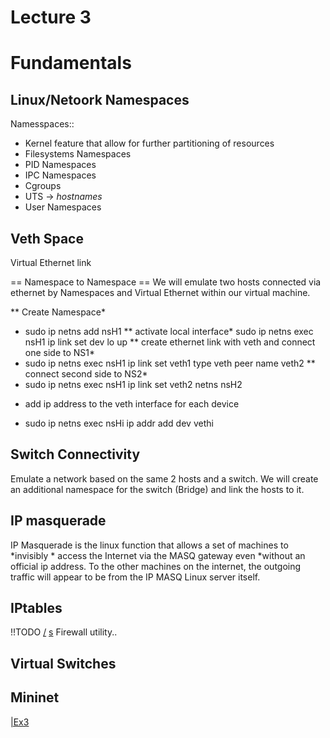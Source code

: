 # Lecture 3
# Fundamentals

## Linux/Netoork Namespaces
Namesspaces:: 
- Kernel feature that allow for further partitioning of resources
- Filesystems Namespaces
- PID Namespaces
- IPC Namespaces
- Cgroups
- UTS -> *hostnames*
- User Namespaces


## Veth Space
Virtual Ethernet link

== Namespace to Namespace == 
We will emulate two hosts connected via ethernet by Namespaces and Virtual Ethernet within our virtual machine.

** Create Namespace*
- sudo ip netns add nsH1
** activate local interface*
sudo ip netns exec nsH1 ip link set dev lo up
** create ethernet link with veth and connect one side to NS1*
- sudo ip netns exec nsH1 ip link set veth1 type veth peer name veth2
** connect second side to NS2*
- sudo ip netns exec nsH1 ip link set veth2 netns nsH2 
* add ip address to the veth interface for each device
- sudo ip netns exec nsHi ip addr add <ip-address-i> dev vethi

## Switch Connectivity

Emulate a network based on the same 2 hosts and a switch.
We will create an additional namespace for the switch (Bridge) and link the hosts to it.

## IP masquerade
IP Masquerade is the linux function that allows a set of machines to *invisibly * access the Internet via the MASQ gateway even *without an official ip address. To the other machines on the internet, the outgoing traffic will appear to be from the IP MASQ Linux server itself.

## IPtables
!!TODO
[/](https://iximiuz.com/en/posts/laymans-iptables-101.md)
[s](https://opensource.com/article/18/10/iptables-tips-and-trick.md)
Firewall utility..

## Virtual Switches

## Mininet




[|Ex3](CloudNetworkingEx3.md)
